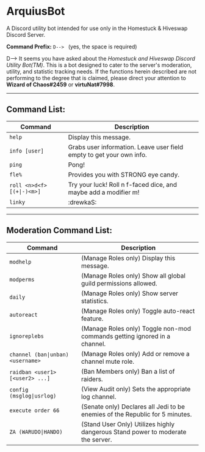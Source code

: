 ArquiusBot
======================================================================================================================
A Discord utility bot intended for use only in the Homestuck &amp; Hiveswap Discord Server.

**Command Prefix:** `D--> ` (yes, the space is required)

D--> It seems you have asked about the *Homestuck and Hiveswap Discord Utility Bot(TM)*.
This is a bot designed to cater to the server's moderation, utility, and statistic 
tracking needs. If the functions herein described are not performing to the degree 
that is claimed, please direct your attention to **Wizard of Chaos#2459** or **virtuNat#7998**.

----------------------------------------------------------------------------------------------------------------------
Command List:
----------------------------------------------------------------------------------------------------------------------

| Command                           | Description                                                                     |
| --------------------------------- | ------------------------------------------------------------------------------- |
| `help`                            | Display this message.                                                           |
| `info [user]`                     | Grabs user information. Leave user field empty to get your own info.            |
| `ping`                            | Pong!                                                                           |
| `fle%`                            | Provides you with STRONG eye candy.                                             |
| `roll <n>d<f>[(+\|-)<m>]`         | Try your luck! Roll n f-faced dice, and maybe add a modifier m!                 |
| `linky`                           | :drewkaS:                                                                       |

----------------------------------------------------------------------------------------------------------------------
Moderation Command List:
----------------------------------------------------------------------------------------------------------------------

| Command                           | Description                                                                     |
| --------------------------------- | ------------------------------------------------------------------------------- |
| `modhelp`                         | (Manage Roles only) Display this message.                                       |
| `modperms`                        | (Manage Roles only) Show all global guild permissions allowed.                  |
| `daily`                           | (Manage Roles only) Show server statistics.                                     |
| `autoreact`                       | (Manage Roles only) Toggle auto-react feature.                                  |
| `ignoreplebs`                     | (Manage Roles only) Toggle non-mod commands getting ignored in a channel.       |
| `channel (ban\|unban) <username>` | (Manage Roles only) Add or remove a channel mute role.                          |
| `raidban <user1> [<user2> ...]`   | (Ban Members only) Ban a list of raiders.                                       |
| `config (msglog\|usrlog)`         | (View Audit only) Sets the appropriate log channel.                             |
| `execute order 66`                | (Senate only) Declares all Jedi to be enemies of the Republic for 5 minutes.    |
| `ZA (WARUDO\|HANDO)`              | (Stand User Only) Utilizes highly dangerous Stand power to moderate the server. |
